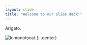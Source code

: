 ```yaml
---
layout: slide
title: "Welcome to our slide deck!"
---
```


Arigato.

![kimonotocat](https://octodex.github.com/images/kimonotocat.png)
{: .center}
